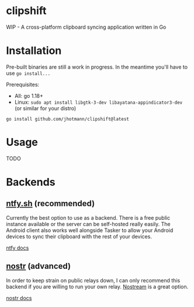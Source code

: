 # clipshift
WIP - A cross-platform clipboard syncing application written in Go

# Installation
Pre-built binaries are still a work in progress. In the meantime you'll have to use `go install...`

Prerequisites:
- All: go 1.18+
- Linux: `sudo apt install libgtk-3-dev libayatana-appindicator3-dev` (or similar for your distro)

`go install github.com/jhotmann/clipshift@latest`

# Usage

TODO

# Backends

## [ntfy.sh](https://ntfy.sh) (recommended)
Currently the best option to use as a backend. There is a free public instance available or the server can be self-hosted really easily. The Android client also works well alongside Tasker to allow your Android devices to sync their clipboard with the rest of your devices.

[ntfy docs](docs/ntfy.md)

## [nostr](https://github.com/nostr-protocol/nostr) (advanced)
In order to keep strain on public relays down, I can only recommend this backend if you are willing to run your own relay. [Nostream](https://github.com/Cameri/nostream) is a great option.

[nostr docs](todo)
